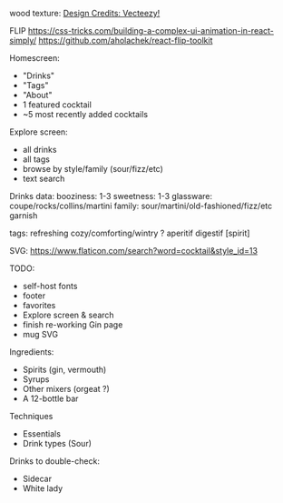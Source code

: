 wood texture: <a href="https://vecteezy.com">Design Credits: Vecteezy!</a>

FLIP
https://css-tricks.com/building-a-complex-ui-animation-in-react-simply/
https://github.com/aholachek/react-flip-toolkit

Homescreen:
* "Drinks"
* "Tags"
* "About"
* 1 featured cocktail
* ~5 most recently added cocktails

Explore screen:
* all drinks
* all tags
* browse by style/family (sour/fizz/etc)
* text search

Drinks data:
booziness: 1-3
sweetness: 1-3
glassware: coupe/rocks/collins/martini
family: sour/martini/old-fashioned/fizz/etc
garnish

tags:
refreshing
cozy/comforting/wintry ?
aperitif
digestif
[spirit]


SVG:
https://www.flaticon.com/search?word=cocktail&style_id=13


TODO:
* self-host fonts
* footer
* favorites
* Explore screen & search
* finish re-working Gin page
* mug SVG


Ingredients:
 * Spirits (gin, vermouth)
 * Syrups
 * Other mixers (orgeat ?)
 * A 12-bottle bar

Techniques
 * Essentials
 * Drink types (Sour)

Drinks to double-check:
 * Sidecar
 * White lady
